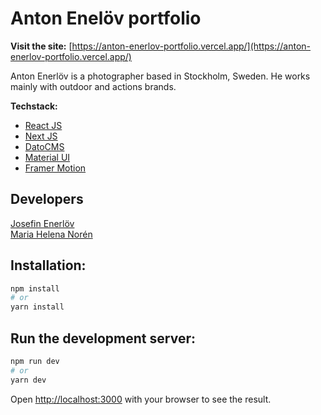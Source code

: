 # Anton Enelöv portfolio

**Visit the site:** [https://anton-enerlov-portfolio.vercel.app/](https://anton-enerlov-portfolio.vercel.app/)

Anton Enerlöv is a photographer based in Stockholm, Sweden. He works mainly with outdoor and actions brands.

**Techstack:**
- [React JS](https://reactjs.org/)
- [Next JS](https://nextjs.org/)
- [DatoCMS](https://www.datocms.com/)
- [Material UI](https://mui.com/)
- [Framer Motion](https://www.framer.com/motion/)

## Developers
[Josefin Enerlöv](https://github.com/jenerlov)  
[Maria Helena Norén](https://github.com/mariahelenanoren)

## Installation:

```bash
npm install
# or
yarn install
```

## Run the development server:

```bash
npm run dev
# or
yarn dev
```
Open [http://localhost:3000](http://localhost:3000) with your browser to see the result.

